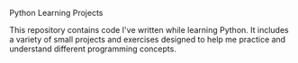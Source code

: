 Python Learning Projects

This repository contains code I've written while learning Python. It includes a variety of small projects and exercises designed to help me practice and understand different programming concepts.